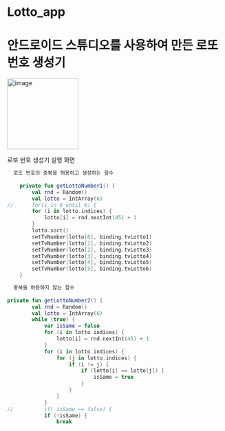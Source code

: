 # Lotto_app

# 안드로이드 스튜디오를 사용하여 만든 로또 번호 생성기

<img width="165" alt="image" src="https://user-images.githubusercontent.com/93520535/180142855-bfded565-fe8f-48b7-bf4a-74ea353920a6.png">

로또 번호 생성기 실행 화면

```kotlin
  로또 번호의 중복을 허용하고 생성하는 함수
  
	private fun getLottoNumber1() {
		val rnd = Random()
		val lotto = IntArray(6)
//		for(i in 0 until 6) {
		for (i in lotto.indices) {
			lotto[i] = rnd.nextInt(45) + 1
		}
		lotto.sort()
		setTvNumber(lotto[0], binding.tvLotto1)
		setTvNumber(lotto[1], binding.tvLotto2)
		setTvNumber(lotto[2], binding.tvLotto3)
		setTvNumber(lotto[3], binding.tvLotto4)
		setTvNumber(lotto[4], binding.tvLotto5)
		setTvNumber(lotto[5], binding.tvLotto6)
	}
```

```kotlin
  중복을 허용하지 않는 함수
  
private fun getLottoNumber2() {
		val rnd = Random()
		val lotto = IntArray(6)
		while (true) {
			var isSame = false
			for (i in lotto.indices) {
				lotto[i] = rnd.nextInt(45) + 1
			}
			for (i in lotto.indices) {
				for (j in lotto.indices) {
					if (i != j) {
						if (lotto[i] == lotto[j]) {
							isSame = true
						}
					}
				}
			}
//			if( isSame == false) {
			if (!isSame) {
				break
```





